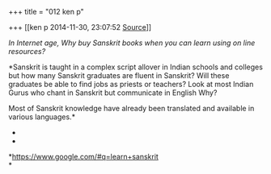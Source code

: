 +++
title = "012 ken p"

+++
[[ken p	2014-11-30, 23:07:52 [Source](https://groups.google.com/g/samskrita/c/sahtf-i5c-E)]]



*In Internet age, Why buy Sanskrit books when you can learn using on line resources?*

*Sanskrit is taught in a complex script allover in Indian schools and colleges but how many Sanskrit graduates are fluent in Sanskrit? Will these graduates be able to find jobs as priests or teachers? Look at most Indian Gurus who chant in Sanskrit but communicate in English Why?
  
Most of Sanskrit knowledge have already been translated and available in various languages.*

*  
*

*<https://www.google.com/#q=learn+sanskrit>  
*

